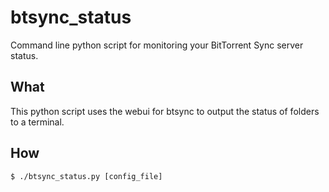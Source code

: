btsync_status
=============

Command line python script for monitoring your BitTorrent Sync server status.

## What
This python script uses the webui for btsync to output the status of folders to a terminal.

## How

    $ ./btsync_status.py [config_file]
